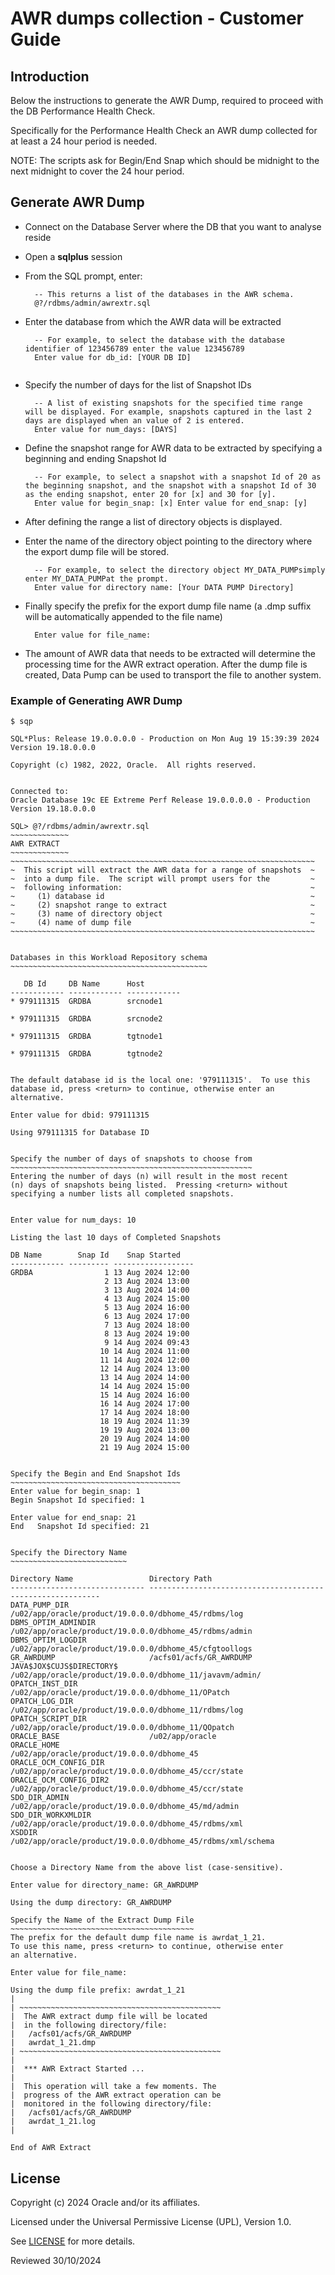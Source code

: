 # AWR dumps collection - Customer Guide

## Introduction
Below the instructions to generate the AWR Dump, required to proceed with the DB Performance Health Check.

Specifically for the Performance Health Check an AWR dump collected for at least a 24 hour period is needed.

NOTE: The scripts ask for Begin/End Snap which should be midnight to the next midnight to cover the 24 hour period.


## Generate AWR Dump

- Connect on the Database Server where the DB that you want to analyse reside

- Open a __sqlplus__ session

- From the SQL prompt, enter:



        -- This returns a list of the databases in the AWR schema.
        @?/rdbms/admin/awrextr.sql



- Enter the database from which the AWR data will be extracted


        -- For example, to select the database with the database    identifier of 123456789 enter the value 123456789
        Enter value for db_id: [YOUR DB ID]

    ```

- Specify the number of days for the list of Snapshot IDs


        -- A list of existing snapshots for the specified time range    will be displayed. For example, snapshots captured in the last 2   days are displayed when an value of 2 is entered.
        Enter value for num_days: [DAYS]


- Define the snapshot range for AWR data to be extracted by specifying a beginning and ending Snapshot Id


        -- For example, to select a snapshot with a snapshot Id of 20 as the beginning snapshot, and the snapshot with a snapshot Id of 30 as the ending snapshot, enter 20 for [x] and 30 for [y].
        Enter value for begin_snap: [x] Enter value for end_snap: [y]


- After defining the range a list of directory objects is displayed.

- Enter the name of the directory object pointing to the directory where the export dump file will be stored.


        -- For example, to select the directory object MY_DATA_PUMPsimply enter MY_DATA_PUMPat the prompt.
        Enter value for directory name: [Your DATA PUMP Directory]


- Finally specify the prefix for the export dump file name (a .dmp suffix will be automatically appended to the file name)


        Enter value for file_name:


- The amount of AWR data that needs to be extracted will determine the processing time for the AWR extract operation. After the dump file is created, Data Pump can be used to transport the file to another system.

### Example of Generating AWR Dump


    $ sqp
    
    SQL*Plus: Release 19.0.0.0.0 - Production on Mon Aug 19 15:39:39 2024
    Version 19.18.0.0.0
    
    Copyright (c) 1982, 2022, Oracle.  All rights reserved.
    
    
    Connected to:
    Oracle Database 19c EE Extreme Perf Release 19.0.0.0.0 - Production
    Version 19.18.0.0.0
    
    SQL> @?/rdbms/admin/awrextr.sql
    ~~~~~~~~~~~~~
    AWR EXTRACT
    ~~~~~~~~~~~~~
    ~~~~~~~~~~~~~~~~~~~~~~~~~~~~~~~~~~~~~~~~~~~~~~~~~~~~~~~~~~~~~~~~~~~~
    ~  This script will extract the AWR data for a range of snapshots  ~
    ~  into a dump file.  The script will prompt users for the         ~
    ~  following information:                                          ~
    ~     (1) database id                                              ~
    ~     (2) snapshot range to extract                                ~
    ~     (3) name of directory object                                 ~
    ~     (4) name of dump file                                        ~
    ~~~~~~~~~~~~~~~~~~~~~~~~~~~~~~~~~~~~~~~~~~~~~~~~~~~~~~~~~~~~~~~~~~~~
    
    
    Databases in this Workload Repository schema
    ~~~~~~~~~~~~~~~~~~~~~~~~~~~~~~~~~~~~~~~~~~~~
    
       DB Id     DB Name      Host
    ------------ ------------ ------------
    * 979111315  GRDBA        srcnode1
    
    * 979111315  GRDBA        srcnode2
    
    * 979111315  GRDBA        tgtnode1
    
    * 979111315  GRDBA        tgtnode2
    
    
    The default database id is the local one: '979111315'.  To use this
    database id, press <return> to continue, otherwise enter an alternative.
    
    Enter value for dbid: 979111315
    
    Using 979111315 for Database ID
    
    
    Specify the number of days of snapshots to choose from
    ~~~~~~~~~~~~~~~~~~~~~~~~~~~~~~~~~~~~~~~~~~~~~~~~~~~~~~
    Entering the number of days (n) will result in the most recent
    (n) days of snapshots being listed.  Pressing <return> without
    specifying a number lists all completed snapshots.
    
    
    Enter value for num_days: 10
    
    Listing the last 10 days of Completed Snapshots
    
    DB Name        Snap Id    Snap Started
    ------------ --------- ------------------
    GRDBA                1 13 Aug 2024 12:00
                         2 13 Aug 2024 13:00
                         3 13 Aug 2024 14:00
                         4 13 Aug 2024 15:00
                         5 13 Aug 2024 16:00
                         6 13 Aug 2024 17:00
                         7 13 Aug 2024 18:00
                         8 13 Aug 2024 19:00
                         9 14 Aug 2024 09:43
                        10 14 Aug 2024 11:00
                        11 14 Aug 2024 12:00
                        12 14 Aug 2024 13:00
                        13 14 Aug 2024 14:00
                        14 14 Aug 2024 15:00
                        15 14 Aug 2024 16:00
                        16 14 Aug 2024 17:00
                        17 14 Aug 2024 18:00
                        18 19 Aug 2024 11:39
                        19 19 Aug 2024 13:00
                        20 19 Aug 2024 14:00
                        21 19 Aug 2024 15:00
    
    
    Specify the Begin and End Snapshot Ids
    ~~~~~~~~~~~~~~~~~~~~~~~~~~~~~~~~~~~~~~
    Enter value for begin_snap: 1
    Begin Snapshot Id specified: 1
    
    Enter value for end_snap: 21
    End   Snapshot Id specified: 21
    
    
    Specify the Directory Name
    ~~~~~~~~~~~~~~~~~~~~~~~~~~
    
    Directory Name                 Directory Path
    ------------------------------ -----------------------------------------------------------
    DATA_PUMP_DIR                  /u02/app/oracle/product/19.0.0.0/dbhome_45/rdbms/log
    DBMS_OPTIM_ADMINDIR            /u02/app/oracle/product/19.0.0.0/dbhome_45/rdbms/admin
    DBMS_OPTIM_LOGDIR              /u02/app/oracle/product/19.0.0.0/dbhome_45/cfgtoollogs
    GR_AWRDUMP                     /acfs01/acfs/GR_AWRDUMP
    JAVA$JOX$CUJS$DIRECTORY$       /u02/app/oracle/product/19.0.0.0/dbhome_11/javavm/admin/
    OPATCH_INST_DIR                /u02/app/oracle/product/19.0.0.0/dbhome_11/OPatch
    OPATCH_LOG_DIR                 /u02/app/oracle/product/19.0.0.0/dbhome_11/rdbms/log
    OPATCH_SCRIPT_DIR              /u02/app/oracle/product/19.0.0.0/dbhome_11/QOpatch
    ORACLE_BASE                    /u02/app/oracle
    ORACLE_HOME                    /u02/app/oracle/product/19.0.0.0/dbhome_45
    ORACLE_OCM_CONFIG_DIR          /u02/app/oracle/product/19.0.0.0/dbhome_45/ccr/state
    ORACLE_OCM_CONFIG_DIR2         /u02/app/oracle/product/19.0.0.0/dbhome_45/ccr/state
    SDO_DIR_ADMIN                  /u02/app/oracle/product/19.0.0.0/dbhome_45/md/admin
    SDO_DIR_WORKXMLDIR             /u02/app/oracle/product/19.0.0.0/dbhome_45/rdbms/xml
    XSDDIR                         /u02/app/oracle/product/19.0.0.0/dbhome_45/rdbms/xml/schema
    
    
    Choose a Directory Name from the above list (case-sensitive).
    
    Enter value for directory_name: GR_AWRDUMP
    
    Using the dump directory: GR_AWRDUMP
    
    Specify the Name of the Extract Dump File
    ~~~~~~~~~~~~~~~~~~~~~~~~~~~~~~~~~~~~~~~~~
    The prefix for the default dump file name is awrdat_1_21.
    To use this name, press <return> to continue, otherwise enter
    an alternative.
    
    Enter value for file_name:
    
    Using the dump file prefix: awrdat_1_21
    |
    | ~~~~~~~~~~~~~~~~~~~~~~~~~~~~~~~~~~~~~~~~~~~~~
    |  The AWR extract dump file will be located
    |  in the following directory/file:
    |   /acfs01/acfs/GR_AWRDUMP
    |   awrdat_1_21.dmp
    | ~~~~~~~~~~~~~~~~~~~~~~~~~~~~~~~~~~~~~~~~~~~~~
    |
    |  *** AWR Extract Started ...
    |
    |  This operation will take a few moments. The
    |  progress of the AWR extract operation can be
    |  monitored in the following directory/file:
    |   /acfs01/acfs/GR_AWRDUMP
    |   awrdat_1_21.log
    |
    
    End of AWR Extract

## License

Copyright (c) 2024 Oracle and/or its affiliates.

Licensed under the Universal Permissive License (UPL), Version 1.0.

See [LICENSE](https://github.com/oracle-devrel/technology-engineering/blob/main/LICENSE) for more details. 

Reviewed 30/10/2024

